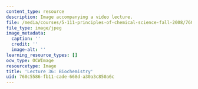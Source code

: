```yaml
---
content_type: resource
description: Image accompanying a video lecture.
file: /media/courses/5-111-principles-of-chemical-science-fall-2008/760c5586fb11cade668da30a3c850a6c_36.jpg
file_type: image/jpeg
image_metadata:
  caption: ''
  credit: ''
  image-alt: ''
learning_resource_types: []
ocw_type: OCWImage
resourcetype: Image
title: 'Lecture 36: Biochemistry'
uid: 760c5586-fb11-cade-668d-a30a3c850a6c
---
```

